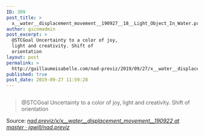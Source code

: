 ```yaml
---
ID: 309
post_title: >
  x__water__displacement_movement__190927__18__Light_Object_In_Water.project
author: gicomadmin
post_excerpt: >
  @STCGoal Uncertainty to a color of joy,
  light and creativity. Shift of
  orientation
layout: post
permalink: >
  http://guillaumeisabelle.com/nad-previz/2019/09/27/x__water__displacement_movement__190927__18__light_object_in_water-project/
published: true
post_date: 2019-09-27 11:59:28
---
```

<!-- wp:block-lab/stc-vision-block {"vision":"@STCGoal Uncertainty to a color of joy, light and creativity. Shift of orientation","dtdue":"191010"} /-->

<!-- wp:image {"id":311} --><figure class="wp-block-image">

<img src="http://guillaumeisabelle.com/nad-previz/wp-content/uploads/sites/19/2019/09/image-46-1024x676.png" alt="" class="wp-image-311" /></figure> <!-- /wp:image -->

> @STCGoal Uncertainty to a color of joy, light and creativity. Shift of orientation

Source: *[nad.previz/x/x\_\_water\_\_displacement_movement__190922 at master · jgwill/nad.previz][1]*

 [1]: https://github.com/jgwill/nad.previz/tree/master/x/x__water__displacement_movement__190922